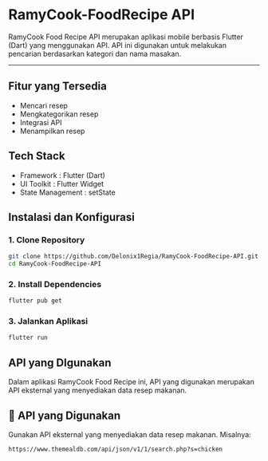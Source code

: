 # RamyCook-FoodRecipe API 
RamyCook Food Recipe API merupakan aplikasi mobile berbasis Flutter (Dart) yang menggunakan API.
API ini digunakan untuk melakukan pencarian berdasarkan kategori dan nama masakan.
___
## Fitur yang Tersedia
- Mencari resep
- Mengkategorikan resep
- Integrasi API
- Menampilkan resep

## Tech Stack
- Framework : Flutter (Dart)
- UI Toolkit : Flutter Widget
- State Management : setState

## Instalasi dan Konfigurasi
### 1. Clone Repository
```sh
git clone https://github.com/Delonix1Regia/RamyCook-FoodRecipe-API.git
cd RamyCook-FoodRecipe-API
```
### 2. Install Dependencies
```sh
flutter pub get
```
### 3. Jalankan Aplikasi
```sh
flutter run
```

## API yang DIgunakan
Dalam aplikasi RamyCook Food Recipe ini, API yang digunakan merupakan API eksternal yang menyediakan data resep makanan.
## 🔗 API yang Digunakan
Gunakan API eksternal yang menyediakan data resep makanan. Misalnya:
```sh
https://www.themealdb.com/api/json/v1/1/search.php?s=chicken
```
